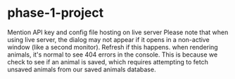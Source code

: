 # phase-1-project

Mention API key and config file
hosting on live server
Please note that when using live server, the dialog may not appear if it opens in a non-active window (like a second monitor). Refresh if this happens.
when rendering animals, it's normal to see 404 errors in the console. This is because we check to see if an animal is saved, which requires attempting to fetch unsaved animals from our saved animals database.
